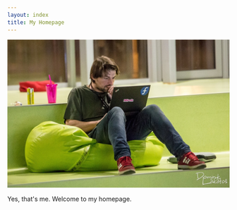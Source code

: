 ```yaml
---
layout: index
title: My Homepage
---
```


![Mirek na Hackathone](images/mirek.na.hackathone.jpg)

Yes, that's me. Welcome to my homepage.

